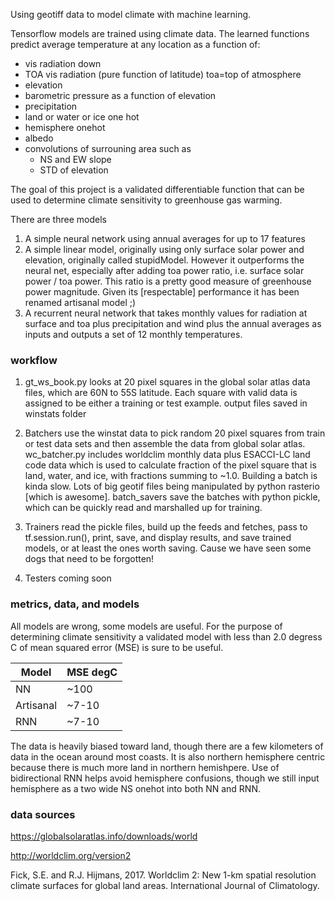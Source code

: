 Using geotiff data to model climate with machine learning.

Tensorflow models are trained using climate data. The learned functions predict
average temperature at any location as a function of:

* vis radiation down
* TOA vis radiation (pure function of latitude) toa=top of atmosphere
* elevation
* barometric pressure as a function of elevation
* precipitation
* land or water or ice one hot
* hemisphere onehot
* albedo
* convolutions of surrouning area such as
   * NS and EW slope
   * STD of elevation


The  goal of this project is a validated differentiable function that can be used to determine climate sensitivity to greenhouse gas warming.

There are three models

1. A simple neural network using annual averages for up to 17 features
2. A simple linear model, originally using only surface solar power and elevation, originally called stupidModel.  However it outperforms the neural net, especially after adding toa power ratio, i.e. surface solar power / toa power.  This ratio is a pretty good measure of greenhouse power magnitude. Given its [respectable] performance it has been renamed artisanal model ;)
3. A recurrent neural network that takes monthly values for radiation at surface and toa plus precipitation and wind plus the annual averages as inputs and outputs a set of 12 monthly temperatures.  

### workflow

1. gt_ws_book.py looks at 20 pixel squares in the global solar atlas data files, which are 60N to 55S latitude.  Each square with valid data is assigned to be either a training or test example. output files saved in winstats folder

2. Batchers use the winstat data to  pick random 20 pixel squares from train or test data sets and then assemble the data from global solar atlas. wc_batcher.py includes worldclim monthly data  plus ESACCI-LC land code data which is used to calculate fraction of the pixel square that is land, water, and ice, with fractions summing to ~1.0.  Building a batch is kinda slow.  Lots of big geotif files being manipulated by python rasterio [which is awesome].  batch_savers save the batches with python pickle, which can be quickly read and marshalled up for training.

3. Trainers read the pickle files, build up the feeds and fetches, pass to tf.session.run(), print, save, and display results, and save trained models, or at least the ones worth saving. Cause we have seen some dogs that need to be forgotten!

4. Testers coming soon

### metrics, data, and models

All models are wrong, some models are useful. For the purpose of determining climate sensitivity a validated model with less than 2.0 degress C of mean squared error (MSE) is sure to be useful. 

|Model| MSE degC|
|-----|-----------|
|NN       | ~100   |
|Artisanal| ~7-10  |
|RNN      |  ~7-10 |

The data is heavily biased toward land, though there are a few kilometers of data in the ocean around most coasts.  It is also northern hemisphere centric because there is much more land in northern hemishpere.  Use of bidirectional RNN helps avoid hemisphere confusions, though we still input hemisphere as a two wide NS onehot into both NN and RNN.


### data sources 

https://globalsolaratlas.info/downloads/world

http://worldclim.org/version2

Fick, S.E. and R.J. Hijmans, 2017. Worldclim 2: New 1-km spatial resolution climate surfaces for global land areas. International Journal of Climatology.


